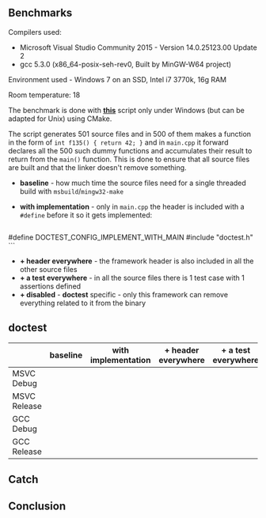## Benchmarks

Compilers used:

- Microsoft Visual Studio Community 2015 - Version 14.0.25123.00 Update 2
- gcc 5.3.0 (x86_64-posix-seh-rev0, Built by MinGW-W64 project) 

Environment used - Windows 7 on an SSD, Intel i7 3770k, 16g RAM

Room temperature: 18

The benchmark is done with [**this**](../../scripts/bench/bench.py) script only under Windows (but can be adapted for Unix) using CMake. 

The script generates 501 source files and in 500 of them makes a function in the form of ```int f135() { return 42; }``` and in ```main.cpp``` it forward declares all the 500 such dummy functions and accumulates their result to return from the ```main()``` function. This is done to ensure that all source files are built and that the linker doesn't remove something.

- **baseline** - how much time the source files need for a single threaded build with ```msbuild```/```mingw32-make``` 
- **with implementation** - only in ```main.cpp``` the header is included with a ```#define``` before it so it gets implemented:

    ```c++
#define DOCTEST_CONFIG_IMPLEMENT_WITH_MAIN
#include "doctest.h"
    ```

- **+ header everywhere** - the framework header is also included in all the other source files
- **+ a test everywhere** - in all the source files there is 1 test case with 1 assertions defined
- **+ disabled** - **doctest** specific - only this framework can remove everything related to it from the binary

## doctest

| &nbsp; | baseline | with implementation | + header everywhere | + a test everywhere | + disabled |
|--------------|----------|---------------------|------------------------------|---------------------|-------------------------|
| MSVC Debug |  |  |  |  |  |
| MSVC Release |  |  |  |  |  |
| GCC Debug |  |  |  |  |  |
| GCC Release |  |  |  |  |  |

## Catch

## Conclusion

